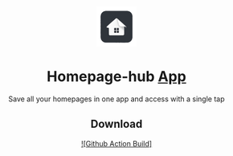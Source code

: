 <div align="center" >
<img src="./assets/images/favicon.png" alt="Homepage-hub logo" title="Homepage-hub logo" width="80" />

# Homepage-hub [App](#)

Save all your homepages in one app and access with a single tap

## Download

[![Github Action Build]](https://github.com/Metley/homepage-hub/actions/runs/16188460972/artifacts/3501976996)

</div>
